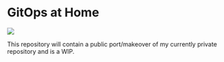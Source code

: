 # GitOps at Home
![](https://img.shields.io/static/v1?label=STATE&message=Work%20In%20Progress&color=red&logo=kubernetes&style=for-the-badge)

This repository will contain a public port/makeover of my currently private repository and is a WIP.
